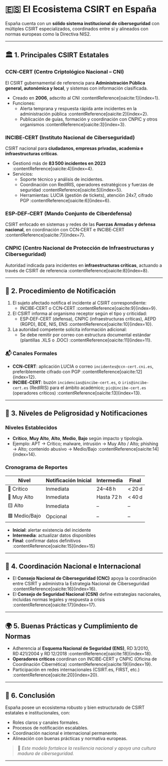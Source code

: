 # 🇪🇸 El Ecosistema CSIRT en España

España cuenta con un **sólido sistema institucional de ciberseguridad** con múltiples CSIRT especializados, coordinados entre sí y alineados con normas europeas como la Directiva NIS2.

---

## 🏛️ 1. Principales CSIRT Estatales

### **CCN‑CERT** (Centro Criptológico Nacional – CNI)
El CSIRT gubernamental de referencia para **Administración Pública general, autonómica y local**, y sistemas con información clasificada.  
- Creado en **2006**, adscrito al CNI :contentReference[oaicite:1]{index=1}.  
- Funciones:
  - Alerta temprana y respuesta rápida ante incidentes en la administración pública :contentReference[oaicite:2]{index=2}.
  - Publicación de guías, formación y coordinación con CNPIC y otros organismos :contentReference[oaicite:3]{index=3}.

### **INCIBE‑CERT** (Instituto Nacional de Ciberseguridad)
CSIRT nacional para **ciudadanos, empresas privadas, academia e infraestructuras críticas**.  
- Gestionó más de **83 500 incidentes en 2023** :contentReference[oaicite:4]{index=4}.  
- Servicios:
  - Soporte técnico y análisis de incidentes.
  - Coordinación con RedIRIS, operadores estratégicos y fuerzas de seguridad :contentReference[oaicite:5]{index=5}.  
  - Herramientas: LUCIA (gestión de tickets), atención 24x7, cifrado PGP :contentReference[oaicite:6]{index=6}.

### **ESP‑DEF‑CERT** (Mando Conjunto de Ciberdefensa)
CSIRT enfocado en sistemas y redes de las **Fuerzas Armadas y defensa nacional**, en coordinación con CCN‑CERT e INCIBE‑CERT :contentReference[oaicite:7]{index=7}.

### **CNPIC** (Centro Nacional de Protección de Infraestructuras y Ciberseguridad)
Autoridad indicada para incidentes en **infraestructuras críticas**, actuando a través de CSIRT de referencia :contentReference[oaicite:8]{index=8}.

---

## 📩 2. Procedimiento de Notificación

1. El sujeto afectado notifica el incidente al CSIRT correspondiente:
   - INCIBE‑CERT o CCN‑CERT :contentReference[oaicite:9]{index=9}.
2. El CSIRT informa al organismo receptor según el tipo y criticidad:
   - ESP‑DEF‑CERT (defensa), CNPIC (infraestructuras críticas), AEPD (RGPD), BDE, NIS, ENS :contentReference[oaicite:10]{index=10}.
3. La autoridad competente solicita información adicional:
   - Se debe remitir por correo con estructura documental estándar (plantillas .XLS o .DOC) :contentReference[oaicite:11]{index=11}.

### 📬 Canales Formales
- **CCN‑CERT**: aplicación LUCIA o correo `incidentes@ccn-cert.cni.es`, preferiblemente cifrado con PGP :contentReference[oaicite:12]{index=12}.
- **INCIBE‑CERT**: buzón `incidencias@incibe-cert.es`, o `iris@incibe-cert.es` (RedIRIS) para el ámbito académico; `pic@incibe-cert.es` (operadores críticos) :contentReference[oaicite:13]{index=13}.

---

## 🚨 3. Niveles de Peligrosidad y Notificaciones

### Niveles Establecidos  
- **Crítico**, **Muy Alto**, **Alto**, **Medio**, **Bajo** según impacto y tipología.  
- Ejemplo: APT → Crítico; malware, intrusión → Muy Alto / Alto; phishing → Alto; contenido abusivo → Medio/Bajo :contentReference[oaicite:14]{index=14}.

### Cronograma de Reportes

| Nivel       | Notificación Inicial | Intermedia         | Final              |
|-------------|----------------------|--------------------|--------------------|
| 🔴 Crítico   | Inmediata             | 24–48 h             | < 20 d             |
| 🔶 Muy Alto  | Inmediata             | Hasta 72 h          | < 40 d             |
| 🟨 Alto      | Inmediata             | –                  | –                  |
| 🟩 Medio/Bajo| Opcional              | –                  | –                  |

- **Inicial**: alertar existencia del incidente  
- **Intermedia**: actualizar datos disponibles  
- **Final**: confirmar datos definitivos  
:contentReference[oaicite:15]{index=15}

---

## 🔗 4. Coordinación Nacional e Internacional

- El **Consejo Nacional de Ciberseguridad (CNC)** apoya la coordinación entre CSIRT y administra la Estrategia Nacional de Ciberseguridad :contentReference[oaicite:16]{index=16}.  
- El **Consejo de Seguridad Nacional (CSN)** define estrategias nacionales, incluidas normas legales y respuesta a crisis :contentReference[oaicite:17]{index=17}.

---

## 🌍 5. Buenas Prácticas y Cumplimiento de Normas

- Adherencia al **Esquema Nacional de Seguridad (ENS)**, RD 3/2010, RD 421/2004 y RD 12/2018 :contentReference[oaicite:18]{index=18}.
- **Operadores críticos** coordinan con INCIBE‑CERT y CNPIC (Oficina de Coordinación Cibernética) :contentReference[oaicite:19]{index=19}.
- Participación en redes internacionales (CSIRT.es, FIRST, etc.) :contentReference[oaicite:20]{index=20}.

---

## 🎯 6. Conclusión

España posee un ecosistema robusto y bien estructurado de CSIRT estatales e institucionales, con:

- Roles claros y canales formales.  
- Procesos de notificación escalables.  
- Coordinación nacional e internacional permanente.  
- Alineación con buenas prácticas y normativa europeas.

> 🧠 *Este modelo fortalece la resiliencia nacional y apoya una cultura madura de ciberseguridad.*  

---


